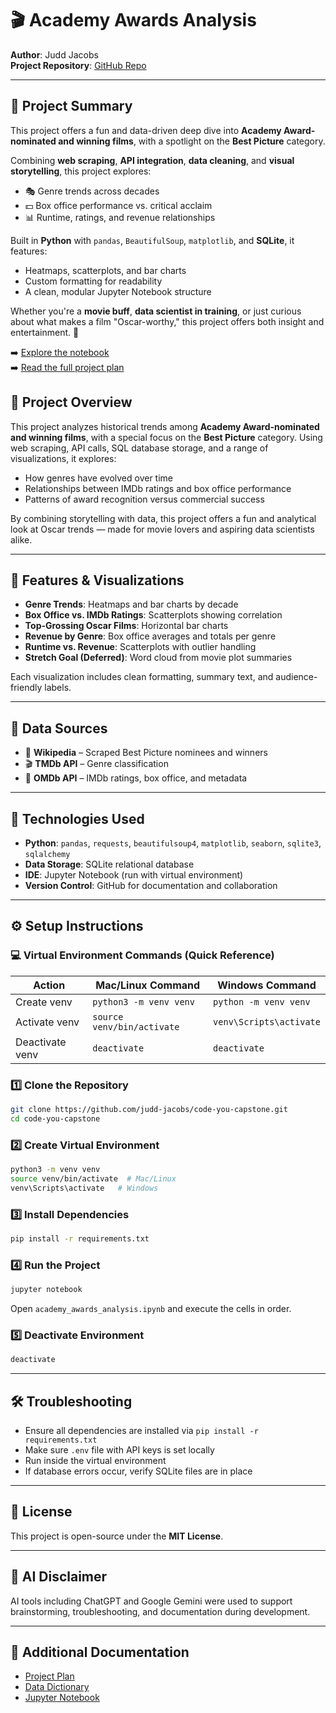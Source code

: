 # 🎬 Academy Awards Analysis

**Author**: Judd Jacobs  
**Project Repository**: [GitHub Repo](https://github.com/judd-jacobs/code-you-capstone)

---

## 📣 Project Summary

This project offers a fun and data-driven deep dive into **Academy Award-nominated and winning films**, with a spotlight on the **Best Picture** category.

Combining **web scraping**, **API integration**, **data cleaning**, and **visual storytelling**, this project explores:

- 🎭 Genre trends across decades
- 💵 Box office performance vs. critical acclaim
- 📊 Runtime, ratings, and revenue relationships

Built in **Python** with `pandas`, `BeautifulSoup`, `matplotlib`, and **SQLite**, it features:

- Heatmaps, scatterplots, and bar charts
- Custom formatting for readability
- A clean, modular Jupyter Notebook structure

Whether you're a **movie buff**, **data scientist in training**, or just curious about what makes a film "Oscar-worthy," this project offers both insight and entertainment. 🍿

➡️ [Explore the notebook](academy_awards_analysis.ipynb)  
➡️ [Read the full project plan](project_plan.md)

## 📌 Project Overview

This project analyzes historical trends among **Academy Award-nominated and winning films**, with a special focus on the **Best Picture** category. Using web scraping, API calls, SQL database storage, and a range of visualizations, it explores:

- How genres have evolved over time
- Relationships between IMDb ratings and box office performance
- Patterns of award recognition versus commercial success

By combining storytelling with data, this project offers a fun and analytical look at Oscar trends — made for movie lovers and aspiring data scientists alike.

---

## 🎯 Features & Visualizations

- **Genre Trends**: Heatmaps and bar charts by decade
- **Box Office vs. IMDb Ratings**: Scatterplots showing correlation
- **Top-Grossing Oscar Films**: Horizontal bar charts
- **Revenue by Genre**: Box office averages and totals per genre
- **Runtime vs. Revenue**: Scatterplots with outlier handling
- **Stretch Goal (Deferred)**: Word cloud from movie plot summaries

Each visualization includes clean formatting, summary text, and audience-friendly labels.

---

## 🔎 Data Sources

- 📄 **Wikipedia** – Scraped Best Picture nominees and winners
- 🎬 **TMDb API** – Genre classification
- 🎥 **OMDb API** – IMDb ratings, box office, and metadata

---

## 🧰 Technologies Used

- **Python**: `pandas`, `requests`, `beautifulsoup4`, `matplotlib`, `seaborn`, `sqlite3`, `sqlalchemy`
- **Data Storage**: SQLite relational database
- **IDE**: Jupyter Notebook (run with virtual environment)
- **Version Control**: GitHub for documentation and collaboration

---

## ⚙️ Setup Instructions

### 💻 Virtual Environment Commands (Quick Reference)

| Action          | Mac/Linux Command           | Windows Command            |
|----------------|------------------------------|-----------------------------|
| Create venv     | `python3 -m venv venv`       | `python -m venv venv`       |
| Activate venv   | `source venv/bin/activate`   | `venv\Scripts\activate`     |
| Deactivate venv | `deactivate`                 | `deactivate`                |

### 1️⃣ Clone the Repository

```bash
git clone https://github.com/judd-jacobs/code-you-capstone.git
cd code-you-capstone
```

### 2️⃣ Create Virtual Environment

```bash
python3 -m venv venv
source venv/bin/activate  # Mac/Linux
venv\Scripts\activate   # Windows
```

### 3️⃣ Install Dependencies

```bash
pip install -r requirements.txt
```

### 4️⃣ Run the Project

```bash
jupyter notebook
```

Open `academy_awards_analysis.ipynb` and execute the cells in order.

### 5️⃣ Deactivate Environment

```bash
deactivate
```

---

## 🛠 Troubleshooting

- Ensure all dependencies are installed via `pip install -r requirements.txt`
- Make sure `.env` file with API keys is set locally
- Run inside the virtual environment
- If database errors occur, verify SQLite files are in place

---

## 📄 License

This project is open-source under the **MIT License**.

---

## 🤖 AI Disclaimer

AI tools including ChatGPT and Google Gemini were used to support brainstorming, troubleshooting, and documentation during development.

---

## 📎 Additional Documentation

- [Project Plan](project_plan.md)
- [Data Dictionary](data_dictionary.md)
- [Jupyter Notebook](academy_awards_analysis.ipynb)
